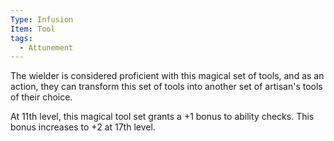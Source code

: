 ```yaml
---
Type: Infusion
Item: Tool
tags:
  - Attunement
---
```

The wielder is considered proficient with this magical set of tools, and as an action, they can transform this set of tools into another set of artisan's tools of their choice.

At 11th level, this magical tool set grants a +1 bonus to ability checks. This bonus increases to +2 at 17th level.
